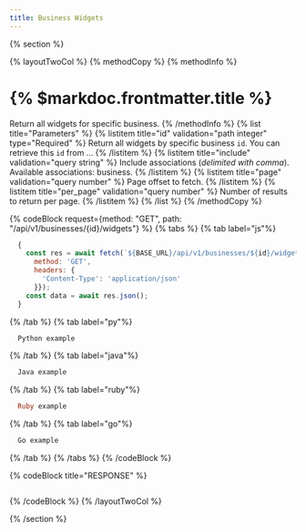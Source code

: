 ```yaml
---
title: Business Widgets
---
```

{% section %}

{% layoutTwoCol %}
{% methodCopy %}
{% methodInfo %}
  # {% $markdoc.frontmatter.title %}
  Return all widgets for specific business.
{% /methodInfo %}
{% list title="Parameters" %}
  {% listitem title="id" validation="path integer" type="Required" %}
  Return all widgets by specific business `id`. You can retrieve this `id` from ...
  {% /listitem %}
  {% listitem title="include" validation="query string" %}
  Include associations (*delimited with comma*). Available associations: business.
  {% /listitem %}
  {% listitem title="page" validation="query number" %}
  Page offset to fetch.
  {% /listitem %}
  {% listitem title="per_page" validation="query number" %}
  Number of results to return per page.
  {% /listitem %}
{% /list %}
{% /methodCopy %}

{% codeBlock request={method: "GET", path: "/api/v1/businesses/{id}/widgets"} %}
{% tabs %}
  {% tab label="js"%}
  ```js
    {
      const res = await fetch(`${BASE_URL}/api/v1/businesses/${id}/widgets`, {
        method: 'GET',
        headers: {
          'Content-Type': 'application/json'
        }});
      const data = await res.json();
    }
  ```
  {% /tab %}
  {% tab label="py"%}
  ```py
    Python example
  ```
  {% /tab %}
  {% tab label="java"%}
  ```java
    Java example
  ```
  {% /tab %}
  {% tab label="ruby"%}
  ```ruby
    Ruby example
  ```
  {% /tab %}
  {% tab label="go"%}
  ```go
    Go example
  ```
  {% /tab %}
{% /tabs %}
{% /codeBlock %}

{% codeBlock title="RESPONSE" %}
  ```json
  ```
{% /codeBlock %}
{% /layoutTwoCol %}

{% /section %}